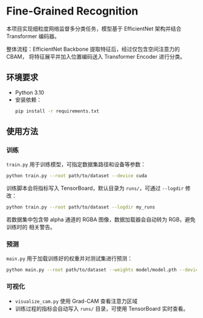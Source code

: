 # Fine-Grained Recognition

本项目实现细粒度网络监督多分类任务，模型基于 EfficientNet 架构并结合 Transformer 编码器。

整体流程：EfficientNet Backbone 提取特征后，经过仅包含空间注意力的 CBAM，
将特征展平并加入位置编码送入 Transformer Encoder 进行分类。

## 环境要求
- Python 3.10
- 安装依赖：
  ```bash
  pip install -r requirements.txt
  ```

## 使用方法

### 训练
`train.py` 用于训练模型，可指定数据集路径和设备等参数：
```bash
python train.py --root path/to/dataset --device cuda
```
训练脚本会将指标写入 TensorBoard，默认目录为 `runs/`，可通过 `--logdir` 修改：
```bash
python train.py --root path/to/dataset --logdir my_runs
```

若数据集中包含带 alpha 通道的 RGBA 图像，数据加载器会自动转为 RGB，避免训练时的
相关警告。

### 预测
`main.py` 用于加载训练好的权重并对测试集进行预测：
```bash
python main.py --root path/to/dataset --weights model/model.pth --device cuda
```

### 可视化
- `visualize_cam.py` 使用 Grad-CAM 查看注意力区域
- 训练过程的指标会自动写入 `runs/` 目录，可使用 TensorBoard 实时查看。

